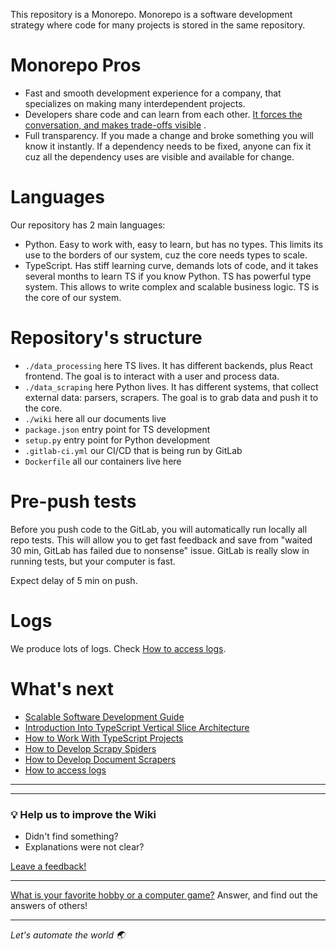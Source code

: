 This repository is a Monorepo. Monorepo is a software development strategy where code for many projects is stored in the
same repository.

# Monorepo Pros

- Fast and smooth development experience for a company, that specializes on making many interdependent projects.
- Developers share code and can learn from each
  other. [It forces the conversation, and makes trade-offs visible](https://medium.com/@adamhjk/monorepo-please-do-3657e08a4b70)
  .
- Full transparency. If you made a change and broke something you will know it instantly. If a dependency needs to be
  fixed, anyone can fix it cuz all the dependency uses are visible and available for change.

# Languages

Our repository has 2 main languages:

- Python. Easy to work with, easy to learn, but has no types. This limits its use to the borders of our system, cuz the
  core needs types to scale.
- TypeScript. Has stiff learning curve, demands lots of code, and it takes several months to learn TS if you know
  Python. TS has powerful type system. This allows to write complex and scalable business logic. TS is the core of our
  system.

# Repository's structure

- `./data_processing` here TS lives. It has different backends, plus React frontend. The goal is to interact with a user
  and process data.
- `./data_scraping` here Python lives. It has different systems, that collect external data: parsers, scrapers. The goal
  is to grab data and push it to the core.
- `./wiki` here all our documents live
- `package.json` entry point for TS development
- `setup.py` entry point for Python development
- `.gitlab-ci.yml` our CI/CD that is being run by GitLab
- `Dockerfile` all our containers live here

# Pre-push tests

Before you push code to the GitLab, you will automatically run locally all repo tests. This will allow you to get fast
feedback and save from "waited 30 min, GitLab has failed due to nonsense" issue. GitLab is really slow in running tests,
but your computer is fast.

Expect delay of 5 min on push.

# Logs
We produce lots of logs. Check [How to access logs](How-to-access-logs.md).

# What's next

- [Scalable Software Development Guide](Scalable-Software-Development-Guide.md)
- [Introduction Into TypeScript Vertical Slice Architecture](Introduction-Into-TS-Vertical-Slice-Architecture.md)
- [How to Work With TypeScript Projects](How-to-Work-With-TypeScript-Projects.md)
- [How to Develop Scrapy Spiders](How-to-Develop-Scrapy-Spiders.md)
- [How to Develop Document Scrapers](How-to-Develop-Document-Scrapers.md)
- [How to access logs](How-to-access-logs.md)

---
---

### :bulb: Help us to improve the Wiki
- Didn't find something?
- Explanations were not clear?

[Leave a feedback!](https://docs.google.com/forms/d/e/1FAIpQLScE_i7txZOlPgFhmnBOephz9hdhvnJDbXjmkKqnjRSjx_d8kg/viewform?usp=pp_url&entry.685765712=Repository-Overview.md)

---

[What is your favorite hobby or a computer game?](https://forms.gle/X4U9Jni6s3hfSW8e6) Answer, and find out the 
answers of others! 

---

*Let's automate the world :earth_asia:*
